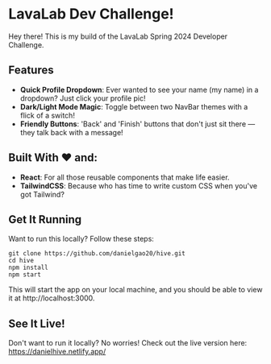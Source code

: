 # LavaLab Dev Challenge!

Hey there! This is my build of the LavaLab Spring 2024 Developer Challenge.

## Features

- **Quick Profile Dropdown**: Ever wanted to see your name (my name) in a dropdown? Just click your profile pic!
- **Dark/Light Mode Magic**: Toggle between two NavBar themes with a flick of a switch!
- **Friendly Buttons**: 'Back' and 'Finish' buttons that don't just sit there — they talk back with a message!

## Built With ❤️ and:

- **React**: For all those reusable components that make life easier.
- **TailwindCSS**: Because who has time to write custom CSS when you've got Tailwind?

## Get It Running

Want to run this locally? Follow these steps:

```
git clone https://github.com/danielgao20/hive.git
cd hive
npm install
npm start
```
This will start the app on your local machine, and you should be able to view it at http://localhost:3000.

## See It Live!

Don't want to run it locally? No worries! Check out the live version here: https://danielhive.netlify.app/
